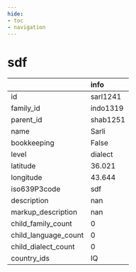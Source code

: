 ```yaml
---
hide:
- toc
- navigation
---
```

# sdf
|                      | info     |
|:---------------------|:---------|
| id                   | sarl1241 |
| family_id            | indo1319 |
| parent_id            | shab1251 |
| name                 | Sarli    |
| bookkeeping          | False    |
| level                | dialect  |
| latitude             | 36.021   |
| longitude            | 43.644   |
| iso639P3code         | sdf      |
| description          | nan      |
| markup_description   | nan      |
| child_family_count   | 0        |
| child_language_count | 0        |
| child_dialect_count  | 0        |
| country_ids          | IQ       |